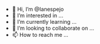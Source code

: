- 👋 Hi, I’m @Ianespejo
- 👀 I’m interested in ...
- 🌱 I’m currently learning ...
- 💞️ I’m looking to collaborate on ...
- 📫 How to reach me ...

<!---
Ianespejo/Ianespejo is a ✨ special ✨ repository because its `README.md` (this file) appears on your GitHub profile.
You can click the Preview link to take a look at your changes.
--->
